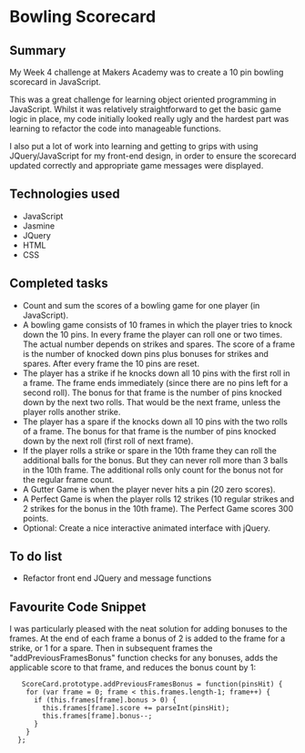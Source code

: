 # Bowling Scorecard

## Summary

My Week 4 challenge at Makers Academy was to create a 10 pin bowling scorecard in JavaScript.

This was a great challenge for learning object oriented programming in JavaScript. Whilst it was relatively straightforward to get the basic game logic in place, my code initially looked really ugly and the hardest part was learning to refactor the code into manageable functions.

I also put a lot of work into learning and getting to grips with using JQuery/JavaScript for my front-end design, in order to ensure the scorecard updated correctly and appropriate game messages were displayed.

## Technologies used

- JavaScript
- Jasmine
- JQuery
- HTML
- CSS

## Completed tasks

- Count and sum the scores of a bowling game for one player (in JavaScript).
- A bowling game consists of 10 frames in which the player tries to knock down the 10 pins. In every frame the player can roll one or two times. The actual number depends on strikes and spares. The score of a frame is the number of knocked down pins plus bonuses for strikes and spares. After every frame the 10 pins are reset.
- The player has a strike if he knocks down all 10 pins with the first roll in a frame. The frame ends immediately (since there are no pins left for a second roll). The bonus for that frame is the number of pins knocked down by the next two rolls. That would be the next frame, unless the player rolls another strike.
- The player has a spare if the knocks down all 10 pins with the two rolls of a frame. The bonus for that frame is the number of pins knocked down by the next roll (first roll of next frame).
- If the player rolls a strike or spare in the 10th frame they can roll the additional balls for the bonus. But they can never roll more than 3 balls in the 10th frame. The additional rolls only count for the bonus not for the regular frame count.
- A Gutter Game is when the player never hits a pin (20 zero scores).
- A Perfect Game is when the player rolls 12 strikes (10 regular strikes and 2 strikes for the bonus in the 10th frame). The Perfect Game scores 300 points.
- Optional: Create a nice interactive animated interface with jQuery.

## To do list

- Refactor front end JQuery and message functions

## Favourite Code Snippet

I was particularly pleased with the neat solution for adding bonuses to the frames. At the end of each frame a bonus of 2 is added to the frame for a strike, or 1 for a spare. Then in subsequent frames the "addPreviousFramesBonus" function checks for any bonuses, adds the applicable score to that frame, and reduces the bonus count by 1: 

~~~
   ScoreCard.prototype.addPreviousFramesBonus = function(pinsHit) {
    for (var frame = 0; frame < this.frames.length-1; frame++) {
      if (this.frames[frame].bonus > 0) {
        this.frames[frame].score += parseInt(pinsHit);
        this.frames[frame].bonus--;
      }
    }
  };
~~~
